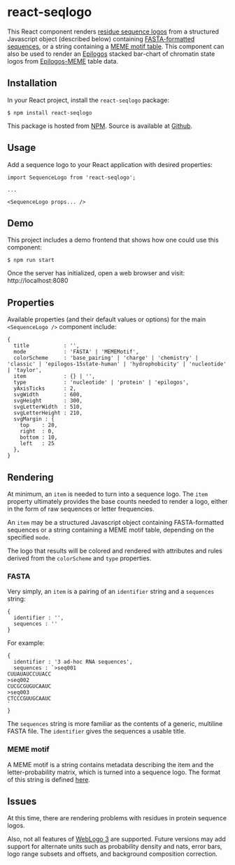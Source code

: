 # react-seqlogo

This React component renders [residue sequence logos](https://en.wikipedia.org/wiki/Sequence_logo) from a structured Javascript object (described below) containing [FASTA-formatted sequences](https://en.wikipedia.org/wiki/FASTA_format), or a string containing a [MEME motif table](http://meme-suite.org/doc/meme-format.html). This component can also be used to render an [Epilogos](https://epilogos.altiusinstitute.org) stacked bar-chart of chromatin state logos from [Epilogos-MEME](https://epilogos-meme.altiusinstitute.org) table data.


## Installation

In your React project, install the `react-seqlogo` package:

```
$ npm install react-seqlogo
```

This package is hosted from [NPM](https://www.npmjs.com/package/react-seqlogo). Source is available at [Github](https://github.com/alexpreynolds/react-seqlogo).

## Usage

Add a sequence logo to your React application with desired properties:

```
import SequenceLogo from 'react-seqlogo';

...

<SequenceLogo props... />
```

## Demo

This project includes a demo frontend that shows how one could use this component:

```
$ npm run start
```

Once the server has initialized, open a web browser and visit: http://localhost:8080

## Properties

Available properties (and their default values or options) for the main `<SequenceLogo />` component include:

```
{
  title           : '',
  mode            : 'FASTA' | 'MEMEMotif',
  colorScheme     : 'base_pairing' | 'charge' | 'chemistry' | 'classic' | 'epilogos-15state-human' | 'hydrophobicity' | 'nucleotide' | 'taylor',
  item            : {} | '',
  type            : 'nucleotide' | 'protein' | 'epilogos',
  yAxisTicks      : 2,
  svgWidth        : 600,
  svgHeight       : 300,
  svgLetterWidth  : 510,
  svgLetterHeight : 210,
  svgMargin : { 
    top    : 20,
    right  : 0,
    bottom : 10,
    left   : 25
  }, 
}
```

## Rendering

At minimum, an `item` is needed to turn into a sequence logo. The `item` property ultimately provides the base counts needed to render a logo, either in the form of raw sequences or letter frequencies.

An `item` may be a structured Javascript object containing FASTA-formatted sequences or a string containing a MEME motif table, depending on the specified `mode`. 

The logo that results will be colored and rendered with attributes and rules derived from the `colorScheme` and `type` properties.

### FASTA

Very simply, an `item` is a pairing of an `identifier` string and a `sequences` string:

```
{
  identifier : '',
  sequences : ''
}
```

For example:

```
{
  identifier : '3 ad-hoc RNA sequences',
  sequences : `>seq001
CUUAUAUCCUUACC
>seq002
CUCGCGUGUCAAUC
>seq003
CTCCCGUUGCAAUC
`
}
```

The `sequences` string is more familiar as the contents of a generic, multiline FASTA file. The `identifier` gives the sequences a usable title.

### MEME motif

A MEME motif is a string contains metadata describing the item and the letter-probability matrix, which is turned into a sequence logo. The format of this string is defined [here](http://meme-suite.org/doc/meme-format.html).

## Issues

At this time, there are rendering problems with residues in protein sequence logos.

Also, not all features of [WebLogo 3](http://weblogo.threeplusone.com/) are supported. Future versions may add support for alternate units such as probability density and nats, error bars, logo range subsets and offsets, and background composition correction.
